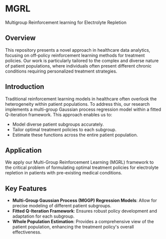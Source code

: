 # MGRL
Multigroup Reinforcement learning for Electrolyte Repletion

## Overview

This repository presents a novel approach in healthcare data analytics, focusing on off-policy reinforcement learning methods for treatment policies. Our work is particularly tailored to the complex and diverse nature of patient populations, where individuals often present different chronic conditions requiring personalized treatment strategies.

## Introduction

Traditional reinforcement learning models in healthcare often overlook the heterogeneity within patient populations. To address this, our research implements a multi-group Gaussian process regression model within a fitted Q-iteration framework. This approach enables us to:

- Model diverse patient subgroups accurately.
- Tailor optimal treatment policies to each subgroup.
- Estimate these functions across the entire patient population.

## Application

We apply our Multi-Group Reinforcement Learning (MGRL) framework to the critical problem of formulating optimal treatment policies for electrolyte repletion in patients with pre-existing medical conditions.

## Key Features

- **Multi-Group Gaussian Process (MGGP) Regression Models**: Allow for precise modeling of different patient subgroups.
- **Fitted Q-Iteration Framework**: Ensures robust policy development and adaptation for each subgroup.
- **Whole Population Estimation**: Provides a comprehensive view of the patient population, enhancing the treatment policy's overall effectiveness.

